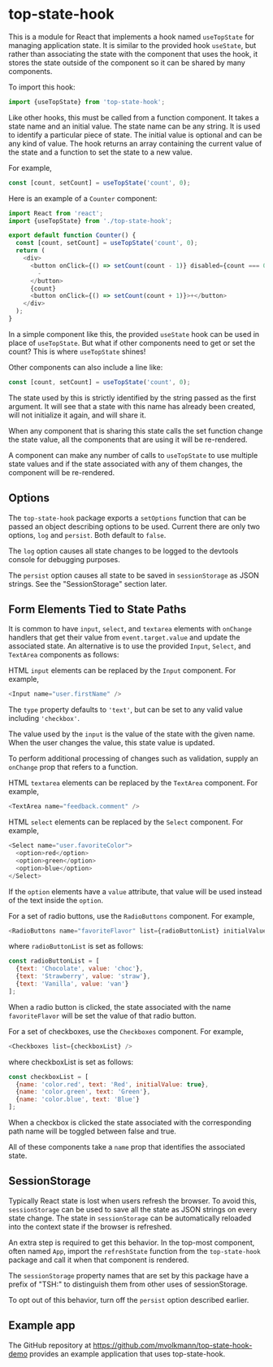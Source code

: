 # top-state-hook

This is a module for React that implements a hook
named `useTopState` for managing application state.
It is similar to the provided hook `useState`, but
rather than associating the state with the component that uses the hook,
it stores the state outside of the component
so it can be shared by many components.

To import this hook:

```js
import {useTopState} from 'top-state-hook';
```

Like other hooks, this must be called from a function component.
It takes a state name and an initial value.
The state name can be any string.
It is used to identify a particular piece of state.
The initial value is optional and can be any kind of value.
The hook returns an array containing
the current value of the state and
a function to set the state to a new value.

For example,

```js
const [count, setCount] = useTopState('count', 0);
```

Here is an example of a `Counter` component:

```js
import React from 'react';
import {useTopState} from './top-state-hook';

export default function Counter() {
  const [count, setCount] = useTopState('count', 0);
  return (
    <div>
      <button onClick={() => setCount(count - 1)} disabled={count === 0}>
        -
      </button>
      {count}
      <button onClick={() => setCount(count + 1)}>+</button>
    </div>
  );
}
```

In a simple component like this,
the provided `useState` hook can be used in place of `useTopState`.
But what if other components need to get or set the count?
This is where `useTopState` shines!

Other components can also include a line like:

```js
const [count, setCount] = useTopState('count', 0);
```

The state used by this is strictly identified
by the string passed as the first argument.
It will see that a state with this name has
already been created, will not initialize it again,
and will share it.

When any component that is sharing this state
calls the set function change the state value,
all the components that are using it will be re-rendered.

A component can make any number of calls to `useTopState`
to use multiple state values and
if the state associated with any of them changes,
the component will be re-rendered.

## Options

The `top-state-hook` package exports a `setOptions` function
that can be passed an object describing options to be used.
Current there are only two options, `log` and `persist`.
Both default to `false`.

The `log` option causes all state changes to be
logged to the devtools console for debugging purposes.

The `persist` option causes all state to be
saved in `sessionStorage` as JSON strings.
See the "SessionStorage" section later.

## Form Elements Tied to State Paths

It is common to have `input`, `select`, and `textarea` elements
with `onChange` handlers that get their value from `event.target.value`
and update the associated state.
An alternative is to use the provided `Input`, `Select`, and `TextArea` components
as follows:

HTML `input` elements can be replaced by the `Input` component.
For example,

```js
<Input name="user.firstName" />
```

The `type` property defaults to `'text'`,
but can be set to any valid value including `'checkbox'`.

The value used by the `input` is the value of the state with the given name.
When the user changes the value, this state value is updated.

To perform additional processing of changes such as validation,
supply an `onChange` prop that refers to a function.

HTML `textarea` elements can be replaced by the `TextArea` component.
For example,

```js
<TextArea name="feedback.comment" />
```

HTML `select` elements can be replaced by the `Select` component.
For example,

```js
<Select name="user.favoriteColor">
  <option>red</option>
  <option>green</option>
  <option>blue</option>
</Select>
```

If the `option` elements have a `value` attribute, that value
will be used instead of the text inside the `option`.

For a set of radio buttons, use the `RadioButtons` component.
For example,

```js
<RadioButtons name="favoriteFlavor" list={radioButtonList} initialValue="van" />
```

where `radioButtonList` is set as follows:

```js
const radioButtonList = [
  {text: 'Chocolate', value: 'choc'},
  {text: 'Strawberry', value: 'straw'},
  {text: 'Vanilla', value: 'van'}
];
```

When a radio button is clicked, the state associated with the
name `favoriteFlavor` will be set the value of that radio button.

For a set of checkboxes, use the `Checkboxes` component.
For example,

```js
<Checkboxes list={checkboxList} />
```

where checkboxList is set as follows:

```js
const checkboxList = [
  {name: 'color.red', text: 'Red', initialValue: true},
  {name: 'color.green', text: 'Green'},
  {name: 'color.blue', text: 'Blue'}
];
```

When a checkbox is clicked the state associated with the
corresponding path name will be toggled between false and true.

All of these components take a `name` prop
that identifies the associated state.

## SessionStorage

Typically React state is lost when users refresh the browser.
To avoid this, `sessionStorage` can be used to save
all the state as JSON strings on every state change.
The state in `sessionStorage` can be automatically reloaded
into the context state if the browser is refreshed.

An extra step is required to get this behavior.
In the top-most component, often named `App`,
import the `refreshState` function from the `top-state-hook` package
and call it when that component is rendered.

The `sessionStorage` property names that are set by this package have
a prefix of "TSH:" to distinguish them from other uses of sessionStorage.

To opt out of this behavior, turn off the `persist` option described earlier.

## Example app

The GitHub repository at <https://github.com/mvolkmann/top-state-hook-demo>
provides an example application that uses top-state-hook.
